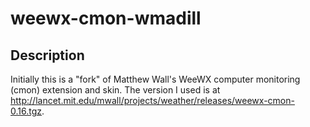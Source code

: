 # weewx-cmon-wmadill

## Description
Initially this is a "fork" of Matthew Wall's WeeWX computer monitoring (cmon) 
extension and skin. The version I used is at
http://lancet.mit.edu/mwall/projects/weather/releases/weewx-cmon-0.16.tgz.

